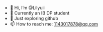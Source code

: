 - 👋 Hi, I’m @Lilyuii
- 📗 Currently an IB DP student
- 💙 Just exploring github
- 📫 How to reach me: 1143017878@qq.com

<!---
Lilyuii/Lilyuii is a ✨ special ✨ repository because its `README.md` (this file) appears on your GitHub profile.
You can click the Preview link to take a look at your changes.
--->

